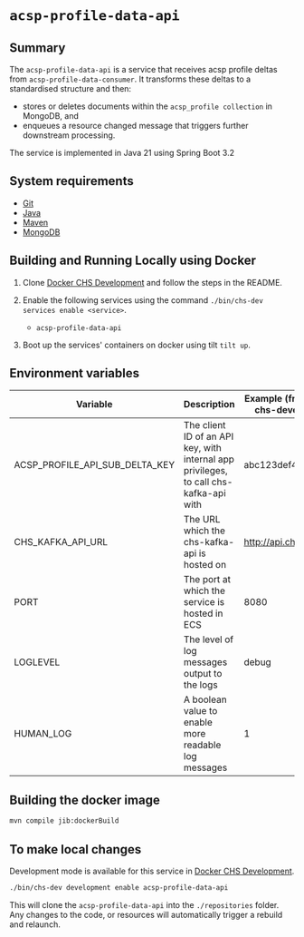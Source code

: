# `acsp-profile-data-api`

## Summary

The `acsp-profile-data-api` is a service that receives acsp profile deltas from
`acsp-profile-data-consumer`. It transforms these deltas to a standardised structure and then:

* stores or deletes documents within the `acsp_profile collection` in MongoDB, and
* enqueues a resource changed message that triggers further downstream processing.

The service is implemented in Java 21 using Spring Boot 3.2

## System requirements

* [Git](https://git-scm.com/downloads)
* [Java](http://www.oracle.com/technetwork/java/javase/downloads)
* [Maven](https://maven.apache.org/download.cgi)
* [MongoDB](https://www.mongodb.com/)

## Building and Running Locally using Docker

1. Clone [Docker CHS Development](https://github.com/companieshouse/docker-chs-development) and
   follow the steps in the
   README.
2. Enable the following services using the command `./bin/chs-dev services enable <service>`.
    * `acsp-profile-data-api`

3. Boot up the services' containers on docker using tilt `tilt up`.

## Environment variables

| Variable                           | Description                                                                           | Example (from docker-chs-development) |
|------------------------------------|---------------------------------------------------------------------------------------|---------------------------------------|
| ACSP_PROFILE_API_SUB_DELTA_KEY     | The client ID of an API key, with internal app privileges, to call chs-kafka-api with | abc123def456ghi789                    |
| CHS_KAFKA_API_URL                  | The URL which the chs-kafka-api is hosted on                                          | http://api.chs.local:4001             |
| PORT                               | The port at which the service is hosted in ECS                                        | 8080                                  |
| LOGLEVEL                           | The level of log messages output to the logs                                          | debug                                 |
| HUMAN_LOG                          | A boolean value to enable more readable log messages                                  | 1                                     |

## Building the docker image

```bash
mvn compile jib:dockerBuild
```

## To make local changes

Development mode is available for this service
in [Docker CHS Development](https://github.com/companieshouse/docker-chs-development).

```bash
./bin/chs-dev development enable acsp-profile-data-api
```

This will clone the `acsp-profile-data-api` into the `./repositories` folder. Any changes to the
code, or resources will automatically trigger a rebuild and relaunch.
